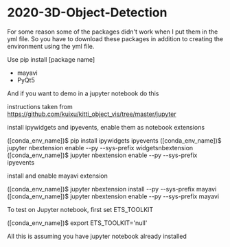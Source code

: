 # 2020-3D-Object-Detection

For some reason some of the packages didn't work when I put them in the yml file. So you have to download these packages in addition to creating the environment using the yml file.

Use pip install [package name]

- mayavi
- PyQt5

And if you want to demo in a jupyter notebook do this

instructions taken from https://github.com/kuixu/kitti_object_vis/tree/master/jupyter


install ipywidgets and ipyevents, enable them as notebook extensions

([conda_env_name])$ pip install ipywidgets ipyevents
([conda_env_name])$ jupyter nbextension enable --py --sys-prefix widgetsnbextension
([conda_env_name])$ jupyter nbextension enable --py --sys-prefix ipyevents

install and enable mayavi extension

([conda_env_name])$ jupyter nbextension install --py --sys-prefix mayavi
([conda_env_name])$ jupyter nbextension enable --py --sys-prefix mayavi

To test on Jupyter notebook, first set ETS_TOOLKIT

([conda_env_name])$ export ETS_TOOLKIT='null'

All this is assuming you have jupyter notebook already installed